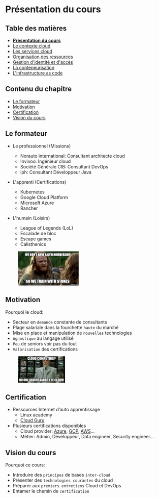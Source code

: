 # Présentation du cours  

<!-- .slide: class="page-title" -->



## Table des matières

<!-- .slide: class="toc" -->

- **[Présentation du cours](#/1)**
- [Le contexte cloud](#/2)
- [Les services cloud](#/3)
- [Organisation des ressources](#/4)
- [Gestion d'identité et d'accès](#/5)
- [La conteneurisation](#/6)
- [L'infrastructure as code](#/7)



## Contenu du chapitre

<!-- .slide: class="toc" -->

- [Le formateur](#/le-formateur)
- [Motivation](#/motivation)
- [Certification](#/certification)
- [Vision du cours](#/vision-du-cours)



## Le formateur

<!-- .slide: id="le-formateur" -->

- Le professionnel (Missions)
  - Norauto international: Consultant architecte cloud
  - Invivoo: Ingénieur cloud
  - Société Générale CIB: Consultant DevOps
  - iph: Consultant Développeur Java
- L'apprenti (Certifications)
  - Kubernetes
  - Google Cloud Platform
  - Microsoft Azure
  - Rancher



- L'humain (Loisirs)
  - League of Legends (LoL)
  - Escalade de bloc
  - Escape games
  - Calisthenics

<figure>
    <img src="ressources/calisthenics-meme.png" alt="vms" width="45%"/>
</figure>



## Motivation

<!-- .slide: id="motivation" -->

Pourquoi le cloud:

- Secteur en `demande` constante de consultants
- Plage salariale dans la fourchette `haute` du marché
- Mise en place et manipulation de `nouvelles` technologies
- `Agnostique` au langage utilisé
- `Peu` de seniors voir pas du tout
- `Valorisation` des certifications

<figure>
    <img src="ressources/cloud-joke.jpeg" alt="vms" width="35%"/>
</figure>



## Certification

<!-- .slide: id="certification" -->

- Ressources Internet d’auto apprentissage
  - Linux academy
  - [Cloud Guru](https://acloudguru.com/)
- Plusieurs certifications disponibles
  - Cloud provider: [Azure](https://docs.microsoft.com/fr-fr/learn/certifications/), [GCP](https://cloud.google.com/certification?hl=fr), [AWS](https://aws.amazon.com/fr/certification/)…
  - Métier: Admin, Développeur, Data engineer, Security engineer…



## Vision du cours

Pourquoi ce cours:

- Introduire des `principes` de bases `inter-cloud`
- Présenter des `technologies courantes` du cloud
- Préparer aux `premiers entretiens` Cloud et DevOps
- Entamer le chemin de `certification`
